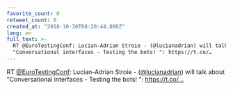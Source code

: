 ```yaml
---
favorite_count: 0
retweet_count: 0
created_at: "2018-10-30T08:20:44.000Z"
lang: en
full_text: >-
  RT @EuroTestingConf: Lucian-Adrian Stroie - (@lucianadrian) will talk about
  "Conversational interfaces - Testing the bots! ": https://t.co/…
---
```


RT [@EuroTestingConf](https://twitter.com/EuroTestingConf): Lucian-Adrian
Stroie - ([@lucianadrian](https://twitter.com/lucianadrian)) will talk about
"Conversational interfaces - Testing the bots! ": https://t.co/…
